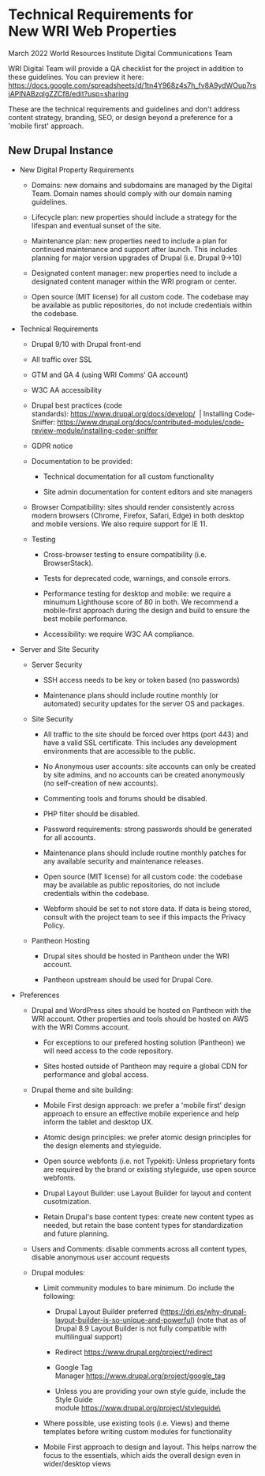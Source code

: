 Technical Requirements for New WRI Web Properties
=================================================

March 2022 World Resources Institute Digital Communications Team

WRI Digital Team will provide a QA checklist for the project in addition to these guidelines. You can preview it here: https://docs.google.com/spreadsheets/d/1tn4Y968z4s7h_fv8A9ydWOup7rsiAPlNABzqlgZZCf8/edit?usp=sharing 

These are the technical requirements and guidelines and don't address content strategy, branding, SEO, or design beyond a preference for a 'mobile first' approach.  

New Drupal Instance
-------------------

-   New Digital Property Requirements 

    -   Domains: new domains and subdomains are managed by the Digital Team. Domain names should comply with our domain naming guidelines. 

    -   Lifecycle plan: new properties should include a strategy for the lifespan and eventual sunset of the site.

    -   Maintenance plan: new properties need to include a plan for continued maintenance and support after launch. This includes planning for major version upgrades of Drupal (i.e. Drupal 9->10)

    -   Designated content manager: new properties need to include a designated content manager within the WRI program or center.

    -   Open source (MIT license) for all custom code. The codebase may be available as public repositories, do not include credentials within the codebase. 

-   Technical Requirements 

    -   Drupal 9/10 with Drupal front-end 

    -   All traffic over SSL 

    -   GTM and GA 4 (using WRI Comms' GA account) 

    -   W3C AA accessibility 

    -   Drupal best practices (code standards): <https://www.drupal.org/docs/develop/>  | Installing Code-Sniffer: https://www.drupal.org/docs/contributed-modules/code-review-module/installing-coder-sniffer

    -   GDPR notice

    -   Documentation to be provided: 

        -   Technical documentation for all custom functionality 

        -   Site admin documentation for content editors and site managers 
      
    -   Browser Compatibility: sites should render consistently across modern browsers (Chrome, Firefox, Safari, Edge) in both desktop and mobile versions. We also require support for IE 11. 
    
    -   Testing
    
        -   Cross-browser testing to ensure compatibility (i.e. BrowserStack).
        
        -   Tests for deprecated code, warnings, and console errors.
        
        -   Performance testing for desktop and mobile: we require a minumum Lighthouse score of 80 in both. We recommend a mobile-first approach during the design and build to ensure the best mobile performance. 
        
        -   Accessibility: we require W3C AA compliance.

-   Server and Site Security

    -   Server Security
    
        - SSH access needs to be key or token based (no passwords)
        
        - Maintenance plans should include routine monthly (or automated) security updates for the server OS and packages.
    
    -   Site Security
    
        - All traffic to the site should be forced over https (port 443) and have a valid SSL certificate. This includes any development environments that are accessible to the public.
    
        - No Anonymous user accounts: site accounts can only be created by site admins, and no accounts can be created anonymously (no self-creation of new accounts). 
        
        - Commenting tools and forums should be disabled.
        
        - PHP filter should be disabled.
        
        - Password requirements: strong passwords should be generated for all accounts. 
        
        - Maintenance plans should include routine monthly patches for any available security and maintenance releases.
        
        - Open source (MIT license) for all custom code: the codebase may be available as public repositories, do not include credentials within the codebase. 
        - Webform should be set to not store data. If data is being stored, consult with the project team to see if this impacts the Privacy Policy.
        
    -   Pantheon Hosting
     
        - Drupal sites should be hosted in Pantheon under the WRI account.
         
        - Pantheon upstream should be used for Drupal Core. 

-   Preferences 

    -   Drupal and WordPress sites should be hosted on Pantheon with the WRI account. Other properties and tools should be hosted on AWS with the WRI Comms account. 

        -   For exceptions to our prefered hosting solution (Pantheon) we will need access to the code repository.

        -   Sites hosted outside of Pantheon may require a global CDN for performance and global access. 
        
    -   Drupal theme and site building: 

        -   Mobile First design approach: we prefer a 'mobile first' design approach to ensure an effective mobile experience and help inform the tablet and desktop UX.

        -   Atomic design principles: we prefer atomic design principles for the design elements and styleguide.
        
        -   Open source webfonts (i.e. not Typekit): Unless proprietary fonts are required by the brand or existing styleguide, use open source webfonts.

        -   Drupal Layout Builder: use Layout Builder for layout and content cusotmization.
        
        -   Retain Drupal's base content types: create new content types as needed, but retain the base content types for standardization and future planning.

    -   Users and Comments: disable comments across all content types, disable anonymous user account requests
    
    -   Drupal modules: 

        -   Limit community modules to bare minimum. Do include the following: 

            -   Drupal Layout Builder preferred (<https://dri.es/why-drupal-layout-builder-is-so-unique-and-powerful>) (note that as of Drupal 8.9 Layout Builder is not fully compatible with multilingual support) 

            -   Redirect <https://www.drupal.org/project/redirect> 

            -   Google Tag Manager <https://www.drupal.org/project/google_tag> 

            -   Unless you are providing your own style guide, include the Style Guide module [https://www.drupal.org/project/styleguide\
    ](https://www.drupal.org/project/styleguide)
    
        -   Where possible, use existing tools (i.e. Views) and theme templates before writing custom modules for functionality 

        -   Mobile First approach to design and layout. This helps narrow the focus to the essentials, which aids the overall design even in wider/desktop views
